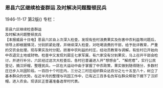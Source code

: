 ### 恩县六区继续检查群运  及时解决问题整顿民兵

1946-11-17
第2版()
专栏：

    恩县六区继续检查群运
    及时解决问题整顿民兵
    【本报威县十日电】恩县六区自上次深入检查，发现有些村浪费果实及伤害中农利益等问题后，领导上即根据情况，分别抓紧处理，并继续深入检查，对吃喝浪费的干部，给予批评教育，严重的交农会处理，现存果实及时分配。损害中农利益的村庄，经动员教育与调解，有些村已开始向中农退交土地或财物。检查中又发现刘犀庄七家军属，有六家没有分到果实，马上召开干部会检讨，并进行补分。六区经过这次大检查后，各村已普遍进入开“想想会”、“解疙瘩”，实行公民登记，摘汉奸帽，整理民兵。一区在大运动中由于掌握了中农政策，果实做到随得随分，多数村庄已步入巩固阶段。一百四十个村庄内，三分之二村庄组织群众达百分之七十五至八十，树立了基本群众的优势。在近半月的整理与巩固工作中，已有近三百多名伪军在群众帮助下摘下了汉奸帽，进入农会。现该区正普遍准备选举村代表。
